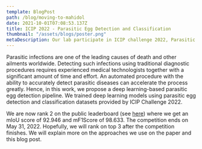```yaml
---
template: BlogPost
path: /blog/moving-to-mahidol
date: 2021-10-01T07:08:53.137Z
title: ICIP 2022 - Parasitic Egg Detection and Classification
thumbnail: "/assets/blogs/poster.png"
metaDescription: Our lab participate in ICIP challenge 2022, Parasitic egg detection and classification in microscopic images
---
```


Parasitic infections are one of the leading causes of death and other ailments worldwide. Detecting such infections using traditional
diagnostic procedures requires experienced medical technologists together with a significant amount of time and effort.
An automated procedure with the ability to accurately detect parasitic diseases can accelerate the process greatly.
Hence, in this work, we propose a deep learning-based parasitic egg detection pipeline. We trained deep learning models using parasitic
egg detection and classification datasets provided by ICIP Challenge 2022.

We are now rank 2 on the public leaderboard (see [here](https://icip2022challenge.piclab.ai/leaderboard/)) where we get an
mIoU score of 92.946 and mF1Score of 98.633. The competition ends on May 31, 2022. Hopefully, we will rank on top 3 after the
competition finishes. We will explain more on the approaches we use on the paper and this blog post.

